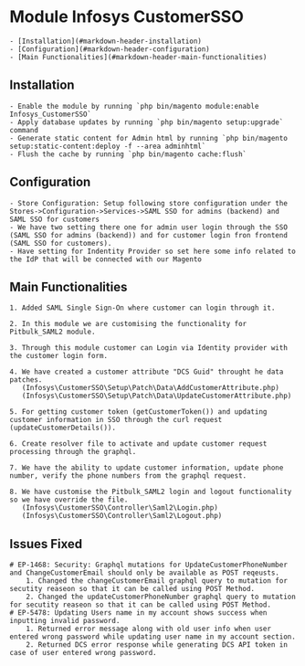 # Module Infosys CustomerSSO

	- [Installation](#markdown-header-installation)
	- [Configuration](#markdown-header-configuration)
	- [Main Functionalities](#markdown-header-main-functionalities)

## Installation

	- Enable the module by running `php bin/magento module:enable Infosys_CustomerSSO`
	- Apply database updates by running `php bin/magento setup:upgrade` command
	- Generate static content for Admin html by running `php bin/magento setup:static-content:deploy -f --area adminhtml`
	- Flush the cache by running `php bin/magento cache:flush`

## Configuration

	- Store Configuration: Setup following store configuration under the Stores->Configuration->Services->SAML SSO for admins (backend) and SAML SSO for customers
	- We have two setting there one for admin user login through the SSO (SAML SSO for admins (backend)) and for customer login fron frontend (SAML SSO for customers).
	- Have setting for Indentity Provider so set here some info related to the IdP that will be connected with our Magento

## Main Functionalities

	1. Added SAML Single Sign-On where customer can login through it.
	
	2. In this module we are customising the functionality for Pitbulk_SAML2 module.

	3. Through this module customer can Login via Identity provider with the customer login form.

	4. We have created a customer attribute "DCS Guid" throught he data patches.
	   (Infosys\CustomerSSO\Setup\Patch\Data\AddCustomerAttribute.php)
	   (Infosys\CustomerSSO\Setup\Patch\Data\UpdateCustomerAttribute.php)
	
	5. For getting customer token (getCustomerToken()) and updating customer information in SSO through the curl request (updateCustomerDetails()).
	
	6. Create resolver file to activate and update customer request processing through the graphql.

    7. We have the ability to update customer information, update phone number, verify the phone numbers from the graphql request.
	
	8. We have customise the Pitbulk_SAML2 login and logout functionality so we have override the file.
	   (Infosys\CustomerSSO\Controller\Saml2\Login.php)
	   (Infosys\CustomerSSO\Controller\Saml2\Logout.php)

## Issues Fixed
	# EP-1468: Security: Graphql mutations for UpdateCustomerPhoneNumber and ChangeCustomerEmail should only be available as POST reqeusts.
		1. Changed the changeCustomerEmail graphql query to mutation for secutity reaseon so that it can be called using POST Method.
		2. Changed the updateCustomerPhoneNumber graphql query to mutation for secutity reaseon so that it can be called using POST Method.
	# EP-5478: Updating Users name in my account shows success when inputting invalid password.
		1. Returned error message along with old user info when user entered wrong password while updating user name in my account section.
		2. Returned DCS error response while generating DCS API token in case of user entered wrong password.